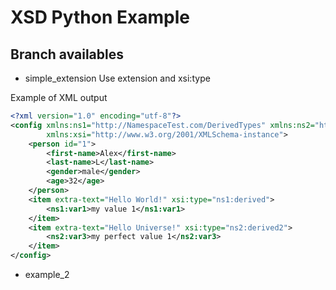 XSD Python Example
==================


Branch availables
-----------------

* simple_extension
    Use extension and xsi:type
    
Example of XML output
```xml
<?xml version="1.0" encoding="utf-8"?>
<config xmlns:ns1="http://NamespaceTest.com/DerivedTypes" xmlns:ns2="http://NamespaceTest.com/Derived2Types"
        xmlns:xsi="http://www.w3.org/2001/XMLSchema-instance">
    <person id="1">
        <first-name>Alex</first-name>
        <last-name>L</last-name>
        <gender>male</gender>
        <age>32</age>
    </person>
    <item extra-text="Hello World!" xsi:type="ns1:derived">
        <ns1:var1>my value 1</ns1:var1>
    </item>
    <item extra-text="Hello Universe!" xsi:type="ns2:derived2">
        <ns2:var3>my perfect value 1</ns2:var3>
    </item>
</config>
```


* example_2